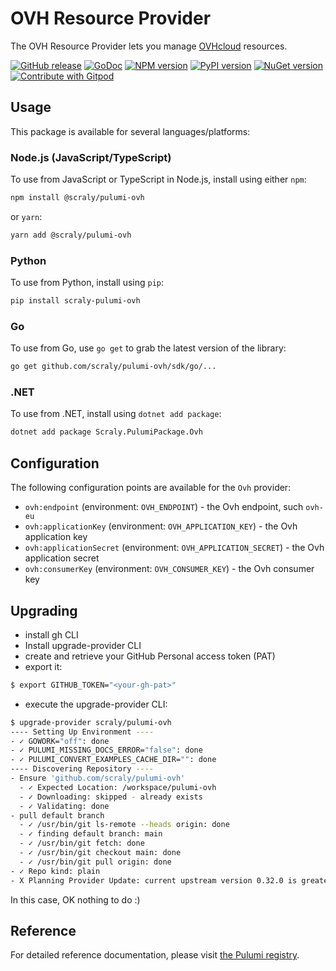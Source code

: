 # OVH Resource Provider

The OVH Resource Provider lets you manage [OVHcloud](https://www.ovhcloud.com/en/) resources.

<a href="https://github.com/scraly/pulumi-ovh/releases/latest"><img alt="GitHub release" src="https://img.shields.io/github/v/release/scraly/pulumi-ovh?logo=github&style=flat-square"></a>
[![GoDoc](https://godoc.org/github.com/scraly/pulumi-ovh?status.svg)](https://godoc.org/github.com/scraly/pulumi-ovh)
[![NPM version](https://badge.fury.io/js/@scraly%2Fovh.svg)](https://badge.fury.io/js/@scraly%2Fovh)
[![PyPI version](https://badge.fury.io/py/scraly-ovh.svg)](https://badge.fury.io/py/scraly-ovh)
[![NuGet version](https://badge.fury.io/nu/scraly.Ovh.svg)](https://badge.fury.io/nu/scraly.Ovh)
<a href="https://gitpod.io/#https://github.com/scraly/pulumi-ovh"><img src="https://img.shields.io/badge/Contribute%20with-Gitpod-908a85?logo=gitpod" alt="Contribute with Gitpod"/></a>

## Usage

This package is available for several languages/platforms:

### Node.js (JavaScript/TypeScript)

To use from JavaScript or TypeScript in Node.js, install using either `npm`:

```bash
npm install @scraly/pulumi-ovh
```

or `yarn`:

```bash
yarn add @scraly/pulumi-ovh
```

### Python

To use from Python, install using `pip`:

```bash
pip install scraly-pulumi-ovh
```

### Go

To use from Go, use `go get` to grab the latest version of the library:

```bash
go get github.com/scraly/pulumi-ovh/sdk/go/...
```

### .NET

To use from .NET, install using `dotnet add package`:

```bash
dotnet add package Scraly.PulumiPackage.Ovh
```

## Configuration

The following configuration points are available for the `Ovh` provider:

- `ovh:endpoint` (environment: `OVH_ENDPOINT`) - the Ovh endpoint, such `ovh-eu`
- `ovh:applicationKey` (environment: `OVH_APPLICATION_KEY`) - the Ovh application key
- `ovh:applicationSecret` (environment: `OVH_APPLICATION_SECRET`) - the Ovh application secret
- `ovh:consumerKey` (environment: `OVH_CONSUMER_KEY`) - the Ovh consumer key

## Upgrading

* install gh CLI
* Install upgrade-provider CLI
* create and retrieve your GitHub Personal access token (PAT)
* export it:

```bash
$ export GITHUB_TOKEN="<your-gh-pat>"
```

* execute the upgrade-provider CLI:

```bash
$ upgrade-provider scraly/pulumi-ovh
---- Setting Up Environment ----
- ✓ GOWORK="off": done
- ✓ PULUMI_MISSING_DOCS_ERROR="false": done
- ✓ PULUMI_CONVERT_EXAMPLES_CACHE_DIR="": done
---- Discovering Repository ----
- Ensure 'github.com/scraly/pulumi-ovh'
  - ✓ Expected Location: /workspace/pulumi-ovh
  - ✓ Downloading: skipped - already exists
  - ✓ Validating: done
- pull default branch
  - ✓ /usr/bin/git ls-remote --heads origin: done
  - ✓ finding default branch: main
  - ✓ /usr/bin/git fetch: done
  - ✓ /usr/bin/git checkout main: done
  - ✓ /usr/bin/git pull origin: done
- ✓ Repo kind: plain
- X Planning Provider Update: current upstream version 0.32.0 is greater than/ equal to the target version 0.32.0
```

In this case, OK nothing to do :)

## Reference

For detailed reference documentation, please visit [the Pulumi registry](https://www.pulumi.com/registry/packages/ovh/api-docs/).
